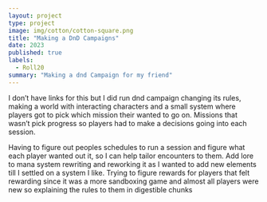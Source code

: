 ```yaml
---
layout: project
type: project
image: img/cotton/cotton-square.png
title: "Making a DnD Campaigns"
date: 2023
published: true
labels:
  - Roll20
summary: "Making a dnd Campaign for my friend"
---
```


I don’t have links for this but I did run dnd campaign changing its rules, making a world with interacting characters and a small system where players got to pick which mission their wanted to go on. Missions that wasn’t pick progress so players had to make a decisions going into each session.

Having to figure out peoples schedules to run a session and figure what each player wanted out it, so I can help tailor encounters to them. Add lore to mana system rewriting and reworking it as I wanted to add new elements till I settled on a system I like. Trying to figure rewards for players that felt rewarding since it was a more sandboxing game and almost all players were new so explaining the rules to them in digestible chunks
